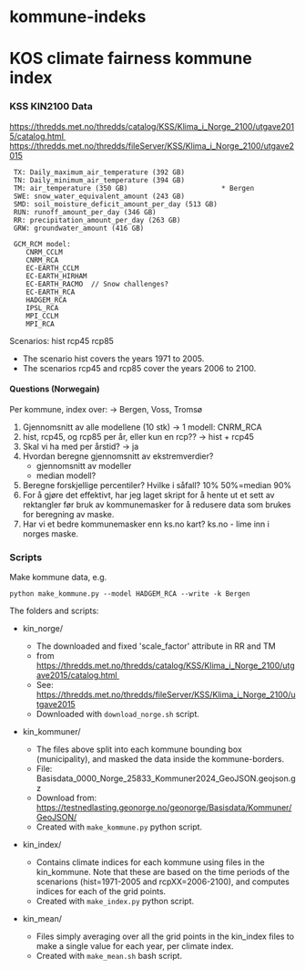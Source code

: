 # kommune-indeks

KOS climate fairness kommune index
===================================

### KSS KIN2100 Data

https://thredds.met.no/thredds/catalog/KSS/Klima_i_Norge_2100/utgave2015/catalog.html 
https://thredds.met.no/thredds/fileServer/KSS/Klima_i_Norge_2100/utgave2015

```
 TX: Daily_maximum_air_temperature (392 GB)
 TN: Daily_minimum_air_temperature (394 GB)
 TM: air_temperature (350 GB)                       * Bergen
 SWE: snow_water_equivalent_amount (243 GB)
 SMD: soil_moisture_deficit_amount_per_day (513 GB)
 RUN: runoff_amount_per_day (346 GB)
 RR: precipitation_amount_per_day (263 GB)
 GRW: groundwater_amount (416 GB) 

 GCM_RCM model:
    CNRM_CCLM
    CNRM_RCA
    EC-EARTH_CCLM
    EC-EARTH_HIRHAM
    EC-EARTH_RACMO  // Snow challenges?
    EC-EARTH_RCA
    HADGEM_RCA
    IPSL_RCA
    MPI_CCLM
    MPI_RCA
```

Scenarios: hist rcp45 rcp85
- The scenario hist covers the years 1971 to 2005.
- The scenarios rcp45 and rcp85 cover the years 2006 to 2100.


#### Questions (Norwegain)

Per kommune, index over: -> Bergen, Voss, Tromsø

1. Gjennomsnitt av alle modellene (10 stk) -> 1 modell: CNRM_RCA
2. hist, rcp45, og rcp85 per år, eller kun en rcp?? -> hist + rcp45
3. Skal vi ha med per årstid?                       -> ja
4. Hvordan beregne gjennomsnitt av ekstremverdier?
    - gjennomsnitt av modeller
    - median modell?
5. Beregne forskjellige percentiler? Hvilke i såfall?  10% 50%=median 90%
6. For å gjøre det effektivt, har jeg laget skript for å hente ut
   et sett av rektangler før bruk av kommunemasker for å redusere data
   som brukes for beregning av maske.
7. Har vi et bedre kommunemasker enn ks.no kart?
    ks.no - lime inn i norges maske.


### Scripts

Make kommune data, e.g.

`python make_kommune.py --model HADGEM_RCA --write -k Bergen`

The folders and scripts:

- kin_norge/
    - The downloaded and fixed 'scale_factor' attribute in RR and TM
    - from https://thredds.met.no/thredds/catalog/KSS/Klima_i_Norge_2100/utgave2015/catalog.html 
    - See: https://thredds.met.no/thredds/fileServer/KSS/Klima_i_Norge_2100/utgave2015
    - Downloaded with `download_norge.sh` script.

- kin_kommuner/
    - The files above split into each kommune bounding box (municipality), and masked the data
    inside the kommune-borders.
    - File: Basisdata_0000_Norge_25833_Kommuner2024_GeoJSON.geojson.gz
    - Download from: https://testnedlasting.geonorge.no/geonorge/Basisdata/Kommuner/GeoJSON/
    - Created with `make_kommune.py` python script.

- kin_index/
    - Contains climate indices for each kommune using files in the kin_kommune. Note that these
    are based on the time periods of the scenarions (hist=1971-2005 and rcpXX=2006-2100), and
    computes indices for each of the grid points.
    - Created with `make_index.py` python script.

- kin_mean/
    - Files simply averaging over all the grid points in the kin_index files to make a single
    value for each year, per climate index.
    - Created with `make_mean.sh` bash script.
